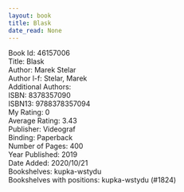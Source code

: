 ```yaml
---
layout: book
title: Blask
date_read: None
---
```


Book Id: 46157006<br />
Title: Blask<br />
Author: Marek Stelar<br />
Author l-f: Stelar, Marek<br />
Additional Authors: <br />
ISBN: 8378357090<br />
ISBN13: 9788378357094<br />
My Rating: 0<br />
Average Rating: 3.43<br />
Publisher: Videograf<br />
Binding: Paperback<br />
Number of Pages: 400<br />
Year Published: 2019<br />
Date Added: 2020/10/21<br />
Bookshelves: kupka-wstydu<br />
Bookshelves with positions: kupka-wstydu (#1824)<br />

